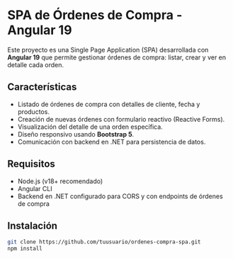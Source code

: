 # SPA de Órdenes de Compra - Angular 19

Este proyecto es una Single Page Application (SPA) desarrollada con **Angular 19** que permite gestionar órdenes de compra: listar, crear y ver en detalle cada orden. 

## Características

- Listado de órdenes de compra con detalles de cliente, fecha y productos.
- Creación de nuevas órdenes con formulario reactivo (Reactive Forms).
- Visualización del detalle de una orden específica.
- Diseño responsivo usando **Bootstrap 5**.
- Comunicación con backend en .NET para persistencia de datos.

## Requisitos

- Node.js (v18+ recomendado)
- Angular CLI
- Backend en .NET configurado para CORS y con endpoints de órdenes de compra

## Instalación

```bash
git clone https://github.com/tuusuario/ordenes-compra-spa.git
npm install
